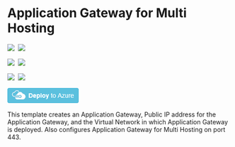 # Application Gateway for Multi Hosting

<IMG SRC="https://azurequickstartsservice.blob.core.windows.net/badges/201-application-gateway-multihosting/PublicLastTestDate.svg" />&nbsp;
<IMG SRC="https://azurequickstartsservice.blob.core.windows.net/badges/201-application-gateway-multihosting/PublicDeployment.svg" />&nbsp;

<IMG SRC="https://azurequickstartsservice.blob.core.windows.net/badges/201-application-gateway-multihosting/FairfaxLastTestDate.svg" />&nbsp;
<IMG SRC="https://azurequickstartsservice.blob.core.windows.net/badges/201-application-gateway-multihosting/FairfaxDeployment.svg" />&nbsp;

<IMG SRC="https://azurequickstartsservice.blob.core.windows.net/badges/201-application-gateway-multihosting/BestPracticeResult.svg" />&nbsp;
<IMG SRC="https://azurequickstartsservice.blob.core.windows.net/badges/201-application-gateway-multihosting/CredScanResult.svg" />&nbsp;

[![Deploy to Azure](https://raw.githubusercontent.com/Azure/azure-quickstart-templates/master/1-CONTRIBUTION-GUIDE/images/deploytoazure.png)](https://portal.azure.com/#create/Microsoft.Template/uri/https%3A%2F%2Fraw.githubusercontent.com%2FAzure%2Fazure-quickstart-templates%2Fmaster%2F201-application-gateway-multihosting%2Fazuredeploy.json)

This template creates an Application Gateway, Public IP address for the Application Gateway, and the Virtual Network in which Application Gateway is deployed. Also configures Application Gateway for Multi Hosting on port 443.

